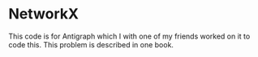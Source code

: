 # NetworkX
This code is for Antigraph which I with one of my friends worked on it to code this. This problem is described in one book.
